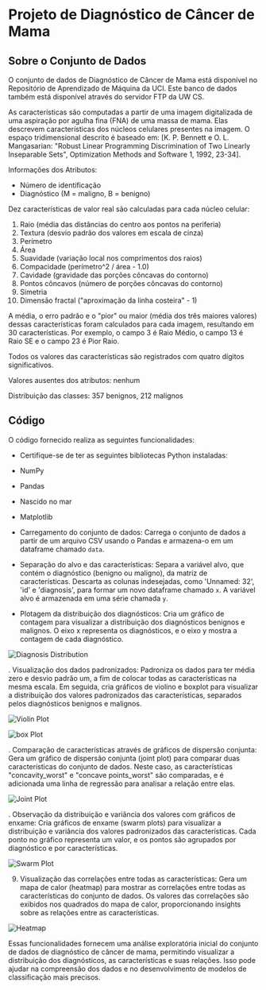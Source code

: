 # Projeto de Diagnóstico de Câncer de Mama

## Sobre o Conjunto de Dados

O conjunto de dados de Diagnóstico de Câncer de Mama está disponível no Repositório de Aprendizado de Máquina da UCI. Este banco de dados também está disponível através do servidor FTP da UW CS.

As características são computadas a partir de uma imagem digitalizada de uma aspiração por agulha fina (FNA) de uma massa de mama. Elas descrevem características dos núcleos celulares presentes na imagem. O espaço tridimensional descrito é baseado em: [K. P. Bennett e O. L. Mangasarian: "Robust Linear Programming Discrimination of Two Linearly Inseparable Sets", Optimization Methods and Software 1, 1992, 23-34].

Informações dos Atributos:

- Número de identificação
- Diagnóstico (M = maligno, B = benigno)

Dez características de valor real são calculadas para cada núcleo celular:

1. Raio (média das distâncias do centro aos pontos na periferia)
2. Textura (desvio padrão dos valores em escala de cinza)
3. Perímetro
4. Área
5. Suavidade (variação local nos comprimentos dos raios)
6. Compacidade (perímetro^2 / área - 1.0)
7. Cavidade (gravidade das porções côncavas do contorno)
8. Pontos côncavos (número de porções côncavas do contorno)
9. Simetria
10. Dimensão fractal ("aproximação da linha costeira" - 1)

A média, o erro padrão e o "pior" ou maior (média dos três maiores valores) dessas características foram calculados para cada imagem, resultando em 30 características. Por exemplo, o campo 3 é Raio Médio, o campo 13 é Raio SE e o campo 23 é Pior Raio.

Todos os valores das características são registrados com quatro dígitos significativos.

Valores ausentes dos atributos: nenhum

Distribuição das classes: 357 benignos, 212 malignos

## Código

O código fornecido realiza as seguintes funcionalidades:

- Certifique-se de ter as seguintes bibliotecas Python instaladas:

- NumPy
- Pandas
- Nascido no mar
- Matplotlib

- Carregamento do conjunto de dados: Carrega o conjunto de dados a partir de um arquivo CSV usando o Pandas e armazena-o em um dataframe chamado `data`.

- Separação do alvo e das características: Separa a variável alvo, que contém o diagnóstico (benigno ou maligno), da matriz de características. Descarta as colunas indesejadas, como 'Unnamed: 32', 'id' e 'diagnosis', para formar um novo dataframe chamado `x`. A variável alvo é armazenada em uma série chamada `y`.

- Plotagem da distribuição dos diagnósticos: Cria um gráfico de contagem para visualizar a distribuição dos diagnósticos benignos e malignos. O eixo x representa os diagnósticos, e o eixo y mostra a contagem de cada diagnóstico.

![Diagnosis Distribution](images/diagnosis_distribution.png)

. Visualização dos dados padronizados: Padroniza os dados para ter média zero e desvio padrão um, a fim de colocar todas as características na mesma escala. Em seguida, cria gráficos de violino e boxplot para visualizar a distribuição dos valores padronizados das características, separados pelos diagnósticos benignos e malignos.

![Violin Plot](images/violin_plot.png)

![box Plot](images/box_plot.png)

. Comparação de características através de gráficos de dispersão conjunta: Gera um gráfico de dispersão conjunta (joint plot) para comparar duas características do conjunto de dados. Neste caso, as características "concavity_worst" e "concave points_worst" são comparadas, e é adicionada uma linha de regressão para analisar a relação entre elas.

![Joint Plot](images/joint_plot.png)

. Observação da distribuição e variância dos valores com gráficos de enxame: Cria gráficos de enxame (swarm plots) para visualizar a distribuição e variância dos valores padronizados das características. Cada ponto no gráfico representa um valor, e os pontos são agrupados por diagnóstico e por características.

![Swarm Plot](images/swarm_plot.png)

9. Visualização das correlações entre todas as características: Gera um mapa de calor (heatmap) para mostrar as correlações entre todas as características do conjunto de dados. Os valores das correlações são exibidos nos quadrados do mapa de calor, proporcionando insights sobre as relações entre as características.

![Heatmap](images/correlation_heatmap.png)

Essas funcionalidades fornecem uma análise exploratória inicial do conjunto de dados de diagnóstico de câncer de mama, permitindo visualizar a distribuição dos diagnósticos, as características e suas relações. Isso pode ajudar na compreensão dos dados e no desenvolvimento de modelos de classificação mais precisos.
